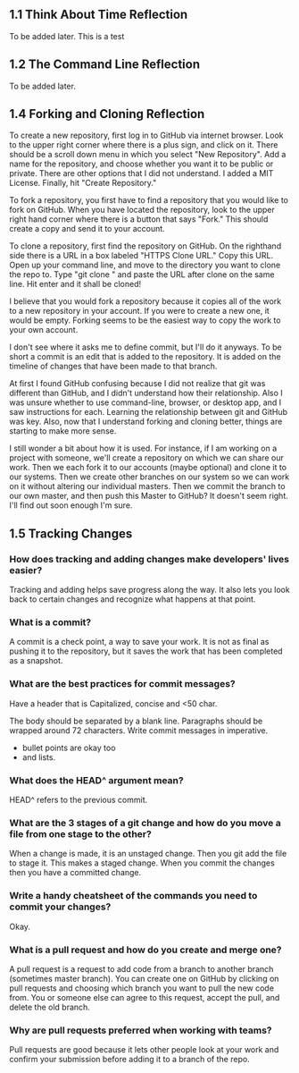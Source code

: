 ## 1.1 Think About Time Reflection

To be added later.
This is a test

## 1.2 The Command Line Reflection

To be added later.

## 1.4 Forking and Cloning Reflection
To create a new repository, first log in to GitHub via internet browser. Look to the upper right corner where there is a plus sign, and click on it. There should be a scroll down menu in which you select "New Repository". Add a name for the repository, and choose whether you want it to be public or private. There are other options that I did not understand. I added a MIT License. Finally, hit "Create Repository."

To fork a repository, you first have to find a repository that you would like to fork on GitHub. When you have located the repository, look to the upper right hand corner where there is a button that says "Fork." This should create a copy and send it to your account.

To clone a repository, first find the repository on GitHub. On the righthand side there is a URL in a box labeled "HTTPS Clone URL." Copy this URL. Open up your command line, and move to the directory you want to clone the repo to. Type "git clone " and paste the URL after clone on the same line. Hit enter and it shall be cloned!

I believe that you would fork a repository because it copies all of the work to a new repository in your account. If you were to create a new one, it would be empty. Forking seems to be the easiest way to copy the work to your own account.

I don't see where it asks me to define commit, but I'll do it anyways. To be short a commit is an edit that is added to the repository. It is added on the timeline of changes that have been made to that branch.

At first I found GitHub confusing because I did not realize that git was different than GitHub, and I didn't understand how their relationship. Also I was unsure whether to use command-line, browser, or desktop app, and I saw instructions for each. Learning the relationship between git and GitHub was key. Also, now that I understand forking and cloning better, things are starting to make more sense.

I still wonder a bit about how it is used. For instance, if I am working on a project with someone, we'll create a repository on which we can share our work. Then we each fork it to our accounts (maybe optional) and clone it to our systems. Then we create other branches on our system so we can work on it without altering our individual masters. Then we commit the branch to our own  master, and then push this Master to GitHub? It doesn't seem right. I'll find out soon enough I'm sure.

## 1.5 Tracking Changes

### How does tracking and adding changes make developers' lives easier?
  Tracking and adding helps save progress along the way. It also lets you look back to certain changes and recognize what happens at that point.

### What is a commit?
  A commit is a check point, a way to save your work. It is not as final as pushing it to the repository, but it saves the work that has been completed as a snapshot.

### What are the best practices for commit messages?
  Have a header that is Capitalized, concise and <50 char.

  The body should be separated by a blank line. Paragraphs should be wrapped around 72 characters. Write commit messages in imperative.
  * bullet points are okay too
  * and lists.

### What does the HEAD^ argument mean?
  HEAD^ refers to the previous commit.

### What are the 3 stages of a git change and how do you move a file from one stage to the other?
  When a change is made, it is an unstaged change.
  Then you git add the file to stage it. This makes a staged change.
  When you commit the changes then you have a committed change.

### Write a handy cheatsheet of the commands you need to commit your changes?
  Okay.

### What is a pull request and how do you create and merge one?
  A pull request is a request to add code from a branch to another branch (sometimes master branch). You can create one on GitHub by clicking on pull requests and choosing which branch you want to pull the new code from. You or someone else can agree to this request, accept the pull, and delete the old branch.

### Why are pull requests preferred when working with teams?
  Pull requests are good because it lets other people look at your work and confirm your submission before adding it to a branch of the repo.

